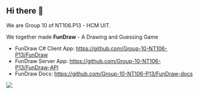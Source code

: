 ## Hi there 👋

We are Group 10 of NT106.P13 - HCM UIT.

We together made **FunDraw** - A Drawing and Guessing Game
* FunDraw C# Client App: https://github.com/Group-10-NT106-P13/FunDraw
* FunDraw Server App: https://github.com/Group-10-NT106-P13/FunDraw-API
* FunDraw Docs: https://github.com/Group-10-NT106-P13/FunDraw-docs

![](https://capsule-render.vercel.app/api?type=waving&height=150&color=gradient&reversal=false&section=footer)
<!--

**Here are some ideas to get you started:**

🙋‍♀️ A short introduction - what is your organization all about?
🌈 Contribution guidelines - how can the community get involved?
👩‍💻 Useful resources - where can the community find your docs? Is there anything else the community should know?
🍿 Fun facts - what does your team eat for breakfast?
🧙 Remember, you can do mighty things with the power of [Markdown](https://docs.github.com/github/writing-on-github/getting-started-with-writing-and-formatting-on-github/basic-writing-and-formatting-syntax)
-->
